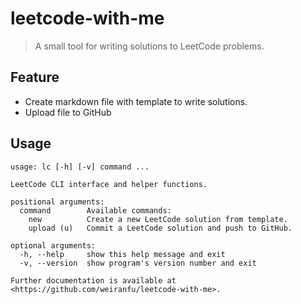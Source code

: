 # leetcode-with-me

> A small tool for writing solutions to LeetCode problems.

## Feature

* Create markdown file with template to write solutions.
* Upload file to GitHub

## Usage

```
usage: lc [-h] [-v] command ...

LeetCode CLI interface and helper functions.

positional arguments:
  command        Available commands:
    new          Create a new LeetCode solution from template.
    upload (u)   Commit a LeetCode solution and push to GitHub.

optional arguments:
  -h, --help     show this help message and exit
  -v, --version  show program's version number and exit

Further documentation is available at <https://github.com/weiranfu/leetcode-with-me>.
```